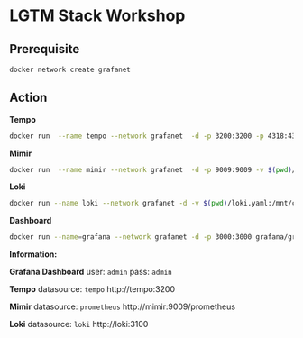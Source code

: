 # LGTM Stack Workshop

## Prerequisite
```bash
docker network create grafanet
```

## Action
**Tempo**
```bash
docker run  --name tempo --network grafanet  -d -p 3200:3200 -p 4318:4318/udp -v $(pwd)/tempo.yaml:/etc/tempo.yaml grafana/tempo -config.file=/etc/tempo.yaml
```

**Mimir**
```bash
docker run  --name mimir --network grafanet  -d -p 9009:9009 -v $(pwd)/mimir.yaml:/etc/mimir/mimir.yaml grafana/mimir -config.file=/etc/mimir/mimir.yaml
```

**Loki**
```bash
docker run --name loki --network grafanet -d -v $(pwd)/loki.yaml:/mnt/config/loki.yaml -p 3100:3100 grafana/loki:2.9.1 -config.file=/mnt/config/loki.yaml
```

**Dashboard**
```bash
docker run --name=grafana --network grafanet -d -p 3000:3000 grafana/grafana
```

**Information:**

**Grafana Dashboard**
user: `admin`
pass: `admin`

**Tempo**
datasource: `tempo`
http://tempo:3200

**Mimir**
datasource: `prometheus`
http://mimir:9009/prometheus

**Loki**
datasource: `loki`
http://loki:3100